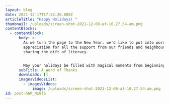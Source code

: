 ```yaml
---
layout: blog
date: 2021-12-17T17:32:26.000Z
articleTitle: "Happy Holidays! "
thumbnail: /uploads/screen-shot-2021-12-08-at-10.27.54-am.png
contentBlocks:
  - contentBlock:
      body: >-
        As we turn the page to the New Year, we'd like to put into words our
        appreciation for all the support from our friends and neighbours in
        sharing the gift of literacy. 


        May your holidays be filled with magical moments from beginning to end!
      subTitle: A Word of Thanks
      downloads: []
      imagesVideosList:
        - imagesVideos:
            image: /uploads/screen-shot-2021-12-08-at-10.27.54-am.png
id: post-h6M_Nx8f5
---
```

